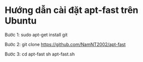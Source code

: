 Hướng dẫn cài đặt apt-fast trên Ubuntu
======================================
Bước 1:
sudo apt-get install git

Bước 2:
git clone
https://github.com/NamNT2002/apt-fast

Bước 3:
cd apt-fast
sh apt-fast.sh
